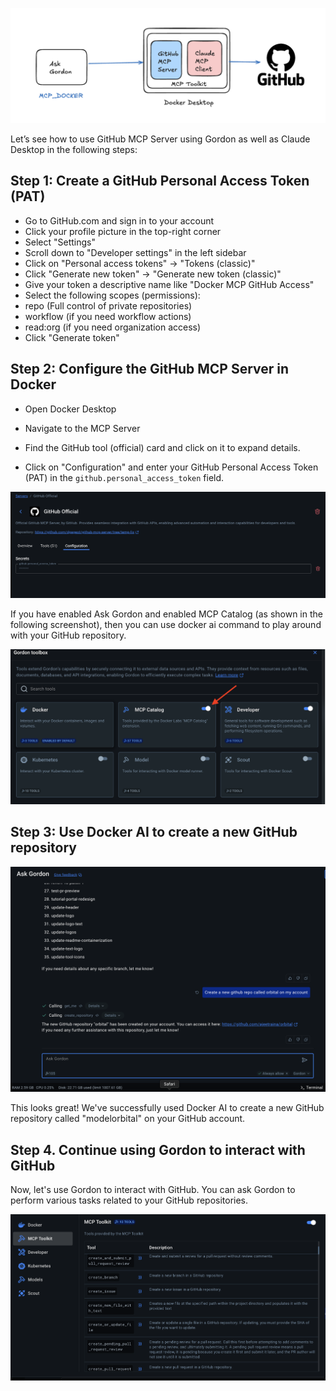 
![gordon-github](./images/gordon-github.png)

Let’s see how to use GitHub MCP Server using Gordon as well as Claude Desktop in the following steps:

## Step 1: Create a GitHub Personal Access Token (PAT)


- Go to GitHub.com and sign in to your account
- Click your profile picture in the top-right corner
- Select "Settings"
- Scroll down to "Developer settings" in the left sidebar
- Click on "Personal access tokens" → "Tokens (classic)"
- Click "Generate new token" → "Generate new token (classic)"
- Give your token a descriptive name like "Docker MCP GitHub Access"
- Select the following scopes (permissions):
 - repo (Full control of private repositories)
 - workflow (if you need workflow actions)
 - read:org (if you need organization access)
- Click "Generate token"

## Step 2: Configure the GitHub MCP Server in Docker

- Open Docker Desktop
- Navigate to the MCP Server
- Find the GitHub tool (official) card and click on it to expand details.

- Click on "Configuration" and enter your GitHub Personal Access Token (PAT) in the `github.personal_access_token` field.

![githubofficial](./images/githubofficial.png)


If you have enabled Ask Gordon and enabled MCP Catalog (as shown in the following screenshot), then you can use docker ai command to play around with your GitHub repository.

![askgordon](./images/askgordon.png)


## Step 3: Use Docker AI to create a new GitHub repository

![createrepo](./images/orbital.png)


This looks great! We've successfully used Docker AI to create a new GitHub repository called "modelorbital" on your GitHub account.

## Step 4. Continue using Gordon to interact with GitHub

Now, let's use Gordon to interact with GitHub. You can ask Gordon to perform various tasks related to your GitHub repositories.

![allowedtools](./images/allowedtools.png)

